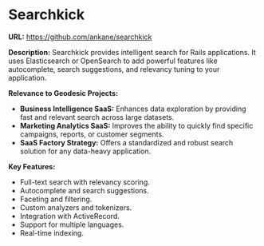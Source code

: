 # Searchkick

**URL:** https://github.com/ankane/searchkick

**Description:** Searchkick provides intelligent search for Rails applications. It uses Elasticsearch or OpenSearch to add powerful features like autocomplete, search suggestions, and relevancy tuning to your application.

**Relevance to Geodesic Projects:**
- **Business Intelligence SaaS:** Enhances data exploration by providing fast and relevant search across large datasets.
- **Marketing Analytics SaaS:** Improves the ability to quickly find specific campaigns, reports, or customer segments.
- **SaaS Factory Strategy:** Offers a standardized and robust search solution for any data-heavy application.

**Key Features:**
- Full-text search with relevancy scoring.
- Autocomplete and search suggestions.
- Faceting and filtering.
- Custom analyzers and tokenizers.
- Integration with ActiveRecord.
- Support for multiple languages.
- Real-time indexing.
